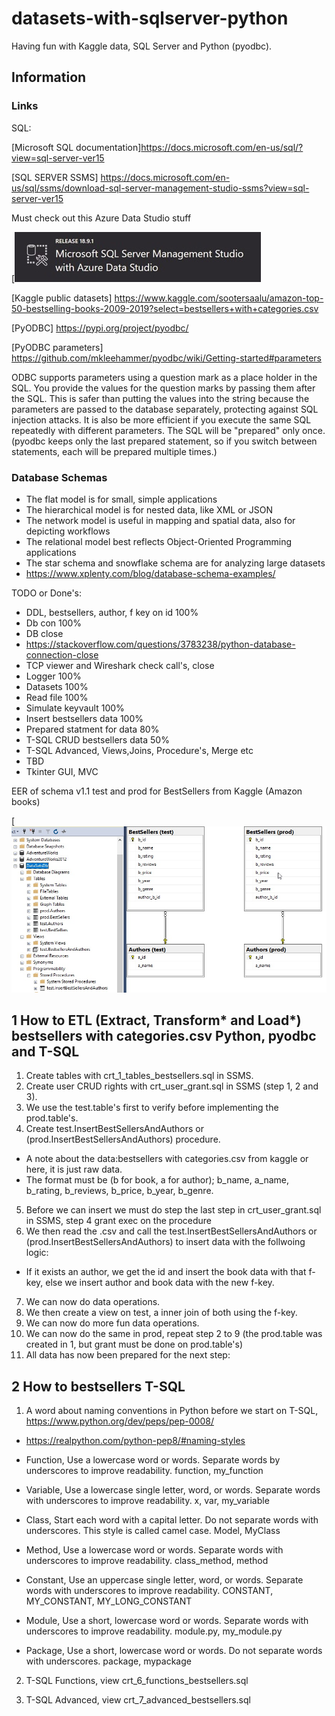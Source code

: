 # datasets-with-sqlserver-python
Having fun with Kaggle data, SQL Server and Python (pyodbc).

## Information
### Links
SQL:

[Microsoft SQL documentation]https://docs.microsoft.com/en-us/sql/?view=sql-server-ver15

[SQL SERVER SSMS] https://docs.microsoft.com/en-us/sql/ssms/download-sql-server-management-studio-ssms?view=sql-server-ver15

Must check out this Azure Data Studio stuff

[![Screenshot](x_SSMS_AZ.jpg)

[Kaggle public datasets] https://www.kaggle.com/sootersaalu/amazon-top-50-bestselling-books-2009-2019?select=bestsellers+with+categories.csv

[PyODBC] https://pypi.org/project/pyodbc/

[PyODBC parameters] https://github.com/mkleehammer/pyodbc/wiki/Getting-started#parameters

ODBC supports parameters using a question mark as a place holder in the SQL. 
You provide the values for the question marks by passing them after the SQL.
This is safer than putting the values into the string because the parameters are passed to the database separately, 
protecting against SQL injection attacks. It is also be more efficient if you execute the same SQL repeatedly with different parameters. 
The SQL will be "prepared" only once. (pyodbc keeps only the last prepared statement, so if you switch between statements, each will be prepared multiple times.)

### Database Schemas
* The flat model is for small, simple applications
* The hierarchical model is for nested data, like XML or JSON
* The network model is useful in mapping and spatial data, also for depicting workflows
* The relational model best reflects Object-Oriented Programming applications
* The star schema and snowflake schema are for analyzing large datasets
* https://www.xplenty.com/blog/database-schema-examples/

TODO or Done's:
* DDL, bestsellers, author, f key on id 100%
* Db con 100%
* DB close
* https://stackoverflow.com/questions/3783238/python-database-connection-close
* TCP viewer and Wireshark check call's, close
* Logger 100%
* Datasets 100%
* Read file 100%
* Simulate keyvault 100%
* Insert bestsellers data 100%
* Prepared statment for data 80%
* T-SQL CRUD bestsellers data 50%
* T-SQL Advanced, Views,Joins, Procedure's, Merge etc
* TBD
* Tkinter GUI, MVC

EER of schema v1.1 test and prod for BestSellers from Kaggle (Amazon books)

[![Screenshot](x_EER_schema1_bestsellers.jpg)

## 1 How to ETL (Extract, Transform* and Load*) bestsellers with categories.csv Python, pyodbc and T-SQL

1. Create tables with crt_1_tables_bestsellers.sql in SSMS.
2. Create user CRUD rights with crt_user_grant.sql in SSMS (step 1, 2 and 3).
3. We use the test.table's first to verify before implementing the prod.table's.
4. Create test.InsertBestSellersAndAuthors or (prod.InsertBestSellersAndAuthors) procedure.
*   A note about the data:bestsellers with categories.csv from kaggle or here, it is just raw data.
*   The format must be (b for book, a for author); b_name, a_name, b_rating, b_reviews, b_price, b_year, b_genre.
5. Before we can insert we must do step the last step in crt_user_grant.sql in SSMS, step 4 grant exec on the procedure
6.  We then read the .csv and call the test.InsertBestSellersAndAuthors or (prod.InsertBestSellersAndAuthors) to insert data with the follwoing logic:
*   If it exists an author, we get the id and insert the book data with that f-key, else we insert author and book data with the new f-key.
7. We can now do data operations.
8. We then create a view on test, a inner join of both using the f-key.
9. We can now do more fun data operations.
10. We can now do the same in prod, repeat step 2 to 9 (the prod.table was created in 1, but grant must be done on prod.table's)
11. All data has now been prepared for the next step:

## 2 How to bestsellers T-SQL

1. A word about naming conventions in Python before we start on T-SQL, https://www.python.org/dev/peps/pep-0008/
* https://realpython.com/python-pep8/#naming-styles

* Function, 	Use a lowercase word or words. Separate words by underscores to improve readability. 	function, my_function
* Variable, 	Use a lowercase single letter, word, or words. Separate words with underscores to improve readability. 	x, var, my_variable
* Class, 	Start each word with a capital letter. Do not separate words with underscores. This style is called camel case. 	Model, MyClass
* Method, 	Use a lowercase word or words. Separate words with underscores to improve readability. 	class_method, method
* Constant, 	Use an uppercase single letter, word, or words. Separate words with underscores to improve readability. 	CONSTANT, MY_CONSTANT, MY_LONG_CONSTANT
* Module, 	Use a short, lowercase word or words. Separate words with underscores to improve readability. 	module.py, my_module.py
* Package, 	Use a short, lowercase word or words. Do not separate words with underscores. 	package, mypackage


2. T-SQL Functions, view crt_6_functions_bestsellers.sql

3. T-SQL Advanced, view crt_7_advanced_bestsellers.sql
